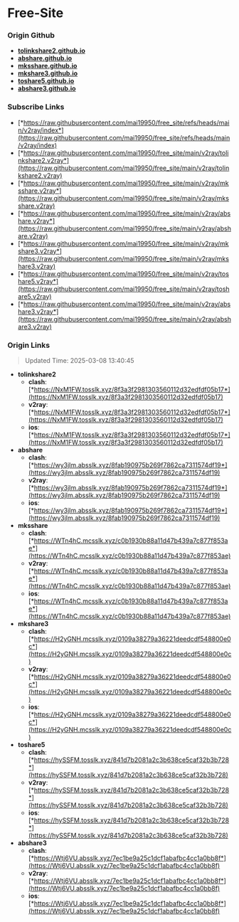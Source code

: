 # Free-Site

### Origin Github

- [**tolinkshare2.github.io**](https://github.com/tolinkshare2/tolinkshare2.github.io)
- [**abshare.github.io**](https://github.com/abshare/abshare.github.io)
- [**mksshare.github.io**](https://github.com/mksshare/mksshare.github.io)
- [**mkshare3.github.io**](https://github.com/mkshare3/mkshare3.github.io)
- [**toshare5.github.io**](https://github.com/toshare5/toshare5.github.io)
- [**abshare3.github.io**](https://github.com/abshare3/abshare3.github.io)

### Subscribe Links

- [*https://raw.githubusercontent.com/mai19950/free_site/refs/heads/main/v2ray/index*](https://raw.githubusercontent.com/mai19950/free_site/refs/heads/main/v2ray/index)
- [*https://raw.githubusercontent.com/mai19950/free_site/main/v2ray/tolinkshare2.v2ray*](https://raw.githubusercontent.com/mai19950/free_site/main/v2ray/tolinkshare2.v2ray)
- [*https://raw.githubusercontent.com/mai19950/free_site/main/v2ray/mksshare.v2ray*](https://raw.githubusercontent.com/mai19950/free_site/main/v2ray/mksshare.v2ray)
- [*https://raw.githubusercontent.com/mai19950/free_site/main/v2ray/abshare.v2ray*](https://raw.githubusercontent.com/mai19950/free_site/main/v2ray/abshare.v2ray)
- [*https://raw.githubusercontent.com/mai19950/free_site/main/v2ray/mkshare3.v2ray*](https://raw.githubusercontent.com/mai19950/free_site/main/v2ray/mkshare3.v2ray)
- [*https://raw.githubusercontent.com/mai19950/free_site/main/v2ray/toshare5.v2ray*](https://raw.githubusercontent.com/mai19950/free_site/main/v2ray/toshare5.v2ray)
- [*https://raw.githubusercontent.com/mai19950/free_site/main/v2ray/abshare3.v2ray*](https://raw.githubusercontent.com/mai19950/free_site/main/v2ray/abshare3.v2ray)

### Origin Links

> Updated Time: 2025-03-08 13:40:45

- **tolinkshare2**
  - **clash**: [*https://NxM1FW.tosslk.xyz/8f3a3f2981303560112d32edfdf05b17*](https://NxM1FW.tosslk.xyz/8f3a3f2981303560112d32edfdf05b17)
  - **v2ray**: [*https://NxM1FW.tosslk.xyz/8f3a3f2981303560112d32edfdf05b17*](https://NxM1FW.tosslk.xyz/8f3a3f2981303560112d32edfdf05b17)
  - **ios**: [*https://NxM1FW.tosslk.xyz/8f3a3f2981303560112d32edfdf05b17*](https://NxM1FW.tosslk.xyz/8f3a3f2981303560112d32edfdf05b17)
- **abshare**
  - **clash**: [*https://wy3jIm.absslk.xyz/8fab190975b269f7862ca7311574df19*](https://wy3jIm.absslk.xyz/8fab190975b269f7862ca7311574df19)
  - **v2ray**: [*https://wy3jIm.absslk.xyz/8fab190975b269f7862ca7311574df19*](https://wy3jIm.absslk.xyz/8fab190975b269f7862ca7311574df19)
  - **ios**: [*https://wy3jIm.absslk.xyz/8fab190975b269f7862ca7311574df19*](https://wy3jIm.absslk.xyz/8fab190975b269f7862ca7311574df19)
- **mksshare**
  - **clash**: [*https://WTn4hC.mcsslk.xyz/c0b1930b88a11d47b439a7c877f853ae*](https://WTn4hC.mcsslk.xyz/c0b1930b88a11d47b439a7c877f853ae)
  - **v2ray**: [*https://WTn4hC.mcsslk.xyz/c0b1930b88a11d47b439a7c877f853ae*](https://WTn4hC.mcsslk.xyz/c0b1930b88a11d47b439a7c877f853ae)
  - **ios**: [*https://WTn4hC.mcsslk.xyz/c0b1930b88a11d47b439a7c877f853ae*](https://WTn4hC.mcsslk.xyz/c0b1930b88a11d47b439a7c877f853ae)
- **mkshare3**
  - **clash**: [*https://H2yGNH.mcsslk.xyz/0109a38279a36221deedcdf548800e0c*](https://H2yGNH.mcsslk.xyz/0109a38279a36221deedcdf548800e0c)
  - **v2ray**: [*https://H2yGNH.mcsslk.xyz/0109a38279a36221deedcdf548800e0c*](https://H2yGNH.mcsslk.xyz/0109a38279a36221deedcdf548800e0c)
  - **ios**: [*https://H2yGNH.mcsslk.xyz/0109a38279a36221deedcdf548800e0c*](https://H2yGNH.mcsslk.xyz/0109a38279a36221deedcdf548800e0c)
- **toshare5**
  - **clash**: [*https://hySSFM.tosslk.xyz/841d7b2081a2c3b638ce5caf32b3b728*](https://hySSFM.tosslk.xyz/841d7b2081a2c3b638ce5caf32b3b728)
  - **v2ray**: [*https://hySSFM.tosslk.xyz/841d7b2081a2c3b638ce5caf32b3b728*](https://hySSFM.tosslk.xyz/841d7b2081a2c3b638ce5caf32b3b728)
  - **ios**: [*https://hySSFM.tosslk.xyz/841d7b2081a2c3b638ce5caf32b3b728*](https://hySSFM.tosslk.xyz/841d7b2081a2c3b638ce5caf32b3b728)
- **abshare3**
  - **clash**: [*https://Wtj6VU.absslk.xyz/7ec1be9a25c1dcf1abafbc4cc1a0bb8f*](https://Wtj6VU.absslk.xyz/7ec1be9a25c1dcf1abafbc4cc1a0bb8f)
  - **v2ray**: [*https://Wtj6VU.absslk.xyz/7ec1be9a25c1dcf1abafbc4cc1a0bb8f*](https://Wtj6VU.absslk.xyz/7ec1be9a25c1dcf1abafbc4cc1a0bb8f)
  - **ios**: [*https://Wtj6VU.absslk.xyz/7ec1be9a25c1dcf1abafbc4cc1a0bb8f*](https://Wtj6VU.absslk.xyz/7ec1be9a25c1dcf1abafbc4cc1a0bb8f)
